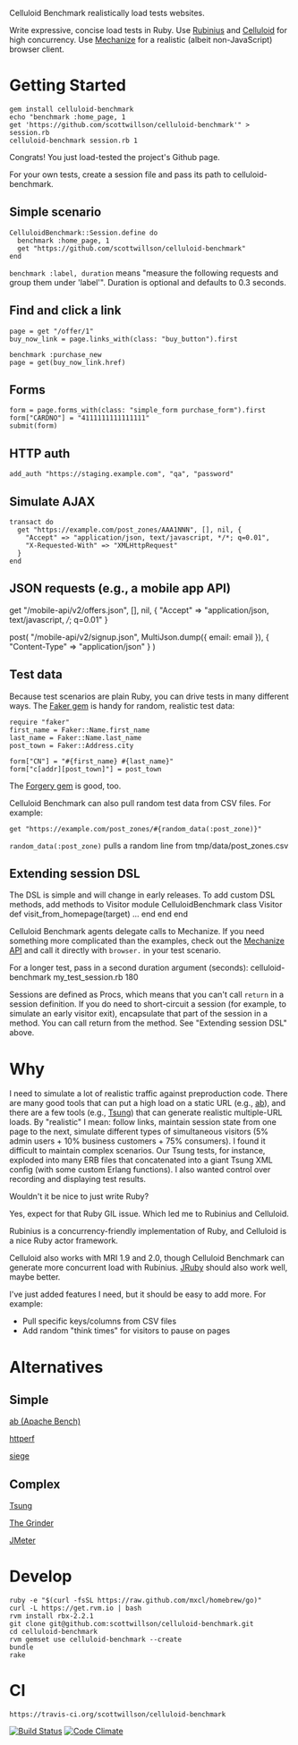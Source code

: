 Celluloid Benchmark realistically load tests websites.

Write expressive, concise load tests in Ruby. Use [Rubinius](http://rubini.us) and [Celluloid](https://github.com/celluloid/celluloid)
for high concurrency. Use [Mechanize](http://mechanize.rubyforge.org) for a realistic (albeit non-JavaScript) browser client.

Getting Started
===============
    gem install celluloid-benchmark
    echo "benchmark :home_page, 1
    get 'https://github.com/scottwillson/celluloid-benchmark'" > session.rb
    celluloid-benchmark session.rb 1

Congrats! You just load-tested the project's Github page.

For your own tests, create a session file and pass its path to celluloid-benchmark.

Simple scenario
---------------
    CelluloidBenchmark::Session.define do
      benchmark :home_page, 1
      get "https://github.com/scottwillson/celluloid-benchmark"
    end

`benchmark :label, duration` means "measure the following requests and group them under 'label'".
Duration is optional and defaults to 0.3 seconds.

Find and click a link
---------------------
    page = get "/offer/1"
    buy_now_link = page.links_with(class: "buy_button").first

    benchmark :purchase_new
    page = get(buy_now_link.href)

Forms
-----
    form = page.forms_with(class: "simple_form purchase_form").first
    form["CARDNO"] = "4111111111111111"
    submit(form)

HTTP auth
---------
    add_auth "https://staging.example.com", "qa", "password"


Simulate AJAX
-------------
    transact do
      get "https://example.com/post_zones/AAA1NNN", [], nil, {
        "Accept" => "application/json, text/javascript, */*; q=0.01",
        "X-Requested-With" => "XMLHttpRequest"
      }
    end

JSON requests (e.g., a mobile app API)
--------------------------------------
  get "/mobile-api/v2/offers.json", [], nil, {
          "Accept" => "application/json, text/javascript, */*; q=0.01"
        }

  post(
    "/mobile-api/v2/signup.json",
    MultiJson.dump({ email: email }),
    { "Content-Type" => "application/json" }
  )

Test data
---------
Because test scenarios are plain Ruby, you can drive tests in many different ways. The
[Faker gem](http://rubydoc.info/github/stympy/faker/master/frames) is handy
for random, realistic test data:

    require "faker"
    first_name = Faker::Name.first_name
    last_name = Faker::Name.last_name
    post_town = Faker::Address.city

    form["CN"] = "#{first_name} #{last_name}"
    form["c[addr][post_town]"] = post_town

The [Forgery gem](http://sevenwire.github.io/forgery/) is good, too.

Celluloid Benchmark can also pull random test data from CSV files. For example:

    get "https://example.com/post_zones/#{random_data(:post_zone)}"

`random_data(:post_zone)` pulls a random line from tmp/data/post_zones.csv

Extending session DSL
---------------------
The DSL is simple and will change in early releases. To add custom DSL methods, add methods to Visitor
    module CelluloidBenchmark
      class Visitor
        def visit_from_homepage(target)
          ...
        end
      end
    end

Celluloid Benchmark agents delegate calls to Mechanize. If you need something more complicated
than the examples, check out the [Mechanize API](http://mechanize.rubyforge.org/HTTP/Agent.html) and call it directly with `browser.` in your test scenario.

For a longer test, pass in a second duration argument (seconds):
    celluloid-benchmark my_test_session.rb 180

Sessions are defined as Procs, which means that you can't call `return` in a session definition. If you do need to
short-circuit a session (for example, to simulate an early visitor exit), encapsulate that part of the session in a
method. You can call return from the method. See "Extending session DSL" above.

Why
===
I need to simulate a lot of realistic traffic against preproduction code.
There are many good tools that can put a high load on a static URL (e.g., [ab](http://httpd.apache.org/docs/2.2/programs/ab.html)), and there are a few tools
(e.g., [Tsung](http://tsung.erlang-projects.org)) that can generate realistic multiple-URL loads. By "realistic" I mean: follow links, maintain
session state from one page to the next, simulate different types of simultaneous visitors (5% admin users + 10%
business customers + 75% consumers). I found it difficult to maintain complex scenarios. Our Tsung tests,
for instance, exploded into many ERB files that concatenated into a giant Tsung XML config (with some custom Erlang
functions). I also wanted control over recording and displaying test results.

Wouldn't it be nice to just write Ruby?

Yes, expect for that Ruby GIL issue. Which led me to Rubinius and Celluloid.

Rubinius is a concurrency-friendly implementation of Ruby, and Celluloid is a nice Ruby actor framework.

Celluloid also works with MRI 1.9 and 2.0, though Celluloid Benchmark can generate more concurrent load with
Rubinius. [JRuby](http://jruby.org) should also work well, maybe better.

I've just added features I need, but it should be easy to add more. For example:

  * Pull specific keys/columns from CSV files
  * Add random "think times" for visitors to pause on pages

Alternatives
============

Simple
------
[ab (Apache Bench)](http://httpd.apache.org/docs/2.2/programs/ab.html)

[httperf](http://www.hpl.hp.com/research/linux/httperf/)

[siege](http://freecode.com/projects/siege)


Complex
-------
[Tsung](http://tsung.erlang-projects.org)

[The Grinder](http://grinder.sourceforge.net)

[JMeter](http://jmeter.apache.org)


Develop
=======
    ruby -e "$(curl -fsSL https://raw.github.com/mxcl/homebrew/go)"
    curl -L https://get.rvm.io | bash
    rvm install rbx-2.2.1
    git clone git@github.com:scottwillson/celluloid-benchmark.git
    cd celluloid-benchmark
    rvm gemset use celluloid-benchmark --create
    bundle
    rake

CI
==
    https://travis-ci.org/scottwillson/celluloid-benchmark


[![Build Status](https://travis-ci.org/scottwillson/celluloid-benchmark.svg?branch=master)](https://travis-ci.org/scottwillson/celluloid-benchmark)
[![Code Climate](https://codeclimate.com/github/scottwillson/celluloid-benchmark.png)](https://codeclimate.com/github/scottwillson/celluloid-benchmark)
